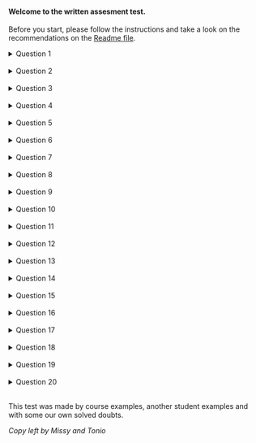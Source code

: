#### Welcome to the written assesment test.

Before you start, please follow the instructions and take a look on the recommendations on the [Readme file](https://github.com/nelantone/launch_school_learn_and_refinement/tree/main/101-109/written_assessment_examples).



<details>
<summary>Question 1</summary>

</br>

1. What does this code output and return? Why? What is the value of name?
```ruby .numberLines
name = ‘missy’

puts "Hi, #{name.capitalize!}"
```

</br>
</details>
</br>



<details>
<summary>Question 2</summary>

</br>

2. What does this code output and return? Why?
```ruby .numberLines
{ a: "ant", b: "bear", c: "cat" }.any? do |key, value|
  value.size > 4
end
```


</br>
</details>
</br>

<details>
<summary>Question 3</summary>

</br>

3. What does this code output? Why?
```ruby .numberLines
animal = "dog"

loop do |x|
  animal = "cat"
  break
end

puts animal
```


</br>
</details>
</br>


<details>
<summary>Question 4</summary>

</br>

4. Why do we get an error when this code is run? How could we fix it?
```ruby .numberLines
qualities = ['fluffy', 'orange']

def say_qualities
 puts "The cat is #{qualities[0]}."
 puts "The cat is #{qualities[1]}."
end

say_qualities
```


</br>
</details>
</br>

<details>
<summary>Question 5</summary>

</br>

5. What is output on lines 5 and 6, and why?
```ruby .numberLines
odd, even = [1, 2, 3].partition do |num|
  num.odd?
end

p odd
p even
```


</br>
</details>
</br>

<details>
<summary>Question 6</summary>

</br>

6. What are s and t? Why?
```ruby .numberLines
def fix(value)
 value[1] = 'x'
 value
end

s = 'abc'
t = fix(s)
```


</br>
</details>
</br>

<details>
<summary>Question 7</summary>

</br>

7. What does the last line of this code return? Why?
```ruby .numberLines
num = 3

num = 2 * num
```


</br>
</details>
</br>

<details>
<summary>Question 8</summary>

</br>

8. What does the last line of this code output? Why?
```ruby .numberLines
def add_name(arr, name)
  arr = arr + [name]
end

names = ['bob', 'kim']
add_name(names, 'jim')
puts names
```

</br>
</details>
</br>


<details>
<summary>Question 9</summary>

</br>

9. What does this code return? Why?
```ruby .numberLines
array = [1, 2, 3, 4, 5]

array.select do |num|
   puts num if num.odd?
end
```


</br>
</details>
</br>

<details>
<summary>Question 10</summary>

</br>

10. What does this code output? What does it return? Why?
```ruby .numberLines
arr = [1, 2, 3, 4, 5, 6, 7, 8, 9, 10]

new_array = arr.map do |n| 
  n > 1
  puts n
end

p new_array
```


</br>
</details>
</br>

<details>
<summary>Question 11</summary>

</br>

11. All variables are pointing to the same object? Why/Why not? If not, how can we fix it in order to point all variables to the same object and then what will be the return value?
```ruby .numberLines
a = [1, 2, 3, 3]
b = a
c = a.uniq
```


</br>
</details>
</br>

<details>
<summary>Question 12</summary>

</br>



12. What does the following code return and output? Why? Which concept demonstrates?
```ruby .numberLines
def test(str)
  str  += '!'
  str.downcase!
end

test_str = 'Written Assessment'
test(test_str)

puts test_str
```


</br>
</details>
</br>


<details>
<summary>Question 13</summary>

</br>

13.  What do the following code blocks return?  What does it output? Why?
```ruby .numberLines
array1 = %w(Moe Larry Curly Shemp Harpo Chico Groucho Zeppo)
array2 = []
array1.each { |value| array2 << value }
array1.each { |value| value.upcase! if value.start_with?('C', 'S') }
puts array2
```


</br>
</details>
</br>

<details>
<summary>Question 14</summary>

</br>

14. What does this code return? Why?
```ruby .numberLines
sorted =  ['cot', 'bed', 'mat'].sort_by do |word|
 word[1]
end

p sorted
```


</br>
</details>
</br>

<details>
<summary>Question 15</summary>

</br>

15. The 3 variables have the same return value? Why/Why not? There is a way that we can mutate and uppercase the 3 variables changing one line of this code?
```ruby .numberLines
arr1 = ["a", "b", "c"]
arr2 = arr1
arr3 = arr2.map do |char|
 char.upcase
end

puts arr1
puts arr2
p arr3
```

</br>
</details>
</br>

<details>
<summary>Question 16</summary>

</br>

16. What would be the return value of `a` and `b`  inside the block? And outside the block? why?
```ruby .numberLines
a = ['a', 'b', 'c']
b = ['e', 'f', 'g']

a = a.each_with_object([]) do|b, ary|
  ary << b
  p b, a
end

p a
```

</br>
</details>
</br>

<details>
<summary>Question 17</summary>

</br>

17. What is the underlying principle by which the order here was determined, and how was it implemented?
```ruby .numberLines
["ab", "c", "aaa", "b", "aa"].sort
```


</br>
</details>
</br>

<details>
<summary>Question 18</summary>

</br>

18. What is the return value of  `a`, `b` and  `c` ? Why?  Which concept demonstrates?
```ruby .numberLines
a = ['a', 'b', 'c']
b = ['e', 'f', 'g']
c = ['x']

a.each do |b|
 c = ['h', 'i', 'j']
 b = 'ups!'
end

a
b
c
```


</br>
</details>
</br>

<details>
<summary>Question 19</summary>

</br>

19. What is the output and return value of this code? Why ? how we can convert the return value to an object array? And to have back a hash?
```ruby .numberLines
hsh = {a: 1, b: 2, c: 3}
hsh.map { |k, v| [k.to_s, v - 1] }

p hsh
```

</br>
</details>
</br>

<details>
<summary>Question 20</summary>

</br>

20. What is the output and return value of this code? Why?
```ruby .numberLines
people = { Kate: 27, john: 25, Mike: 18, Lisa:14 }
people.select! { |_, age| age >= 18 }
p people.sort { |name1, name2| name1[0].to_s <=> name2[0].to_s }
```


</br>
</details>
</br>

This test was made by course examples, another student examples and with some our own solved doubts.

*Copy left by Missy and Tonio*